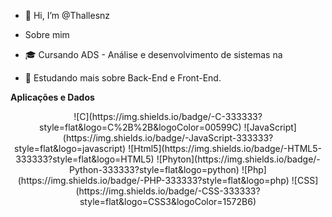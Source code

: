 - 👋 Hi, I’m @Thallesnz

- Sobre mim
- 🎓 Cursando ADS - Análise e desenvolvimento de sistemas na  
- 🔭 Estudando mais sobre Back-End e Front-End.

**Aplicações e Dados**<br>
<center>![C](https://img.shields.io/badge/-C-333333?style=flat&logo=C%2B%2B&logoColor=00599C)
![JavaScript](https://img.shields.io/badge/-JavaScript-333333?style=flat&logo=javascript)
![Html5](https://img.shields.io/badge/-HTML5-333333?style=flat&logo=HTML5)
![Phyton](https://img.shields.io/badge/-Python-333333?style=flat&logo=python)
![Php](https://img.shields.io/badge/-PHP-333333?style=flat&logo=php)
![CSS](https://img.shields.io/badge/-CSS-333333?style=flat&logo=CSS3&logoColor=1572B6)
